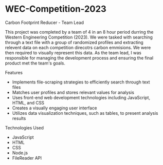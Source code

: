 # WEC-Competition-2023
Carbon Footprint Reducer - Team Lead

This project was completed by a team of 4 in an 8 hour period durring the Western Engineering Competition (2023). We were tasked with searching through a text file with a group of randomized profiles and extracting relevent data on each competition direcotrs carbon emmisions. We were then required to visually represent this data. As the team lead, I was responsible for managing the development process and ensuring the final product met the team's goals.

Features
- Implements file-scraping strategies to efficiently search through text files
- Matches user profiles and stores relevant values for analysis
- Uses front-end web development technologies including JavaScript, HTML, and CSS
- Creates a visually engaging user interface
- Utilizes data visualization techniques, such as tables, to present analysis results

Technologies Used
- JavaScript
- HTML
- CSS
- Node.js
- FileReader API

